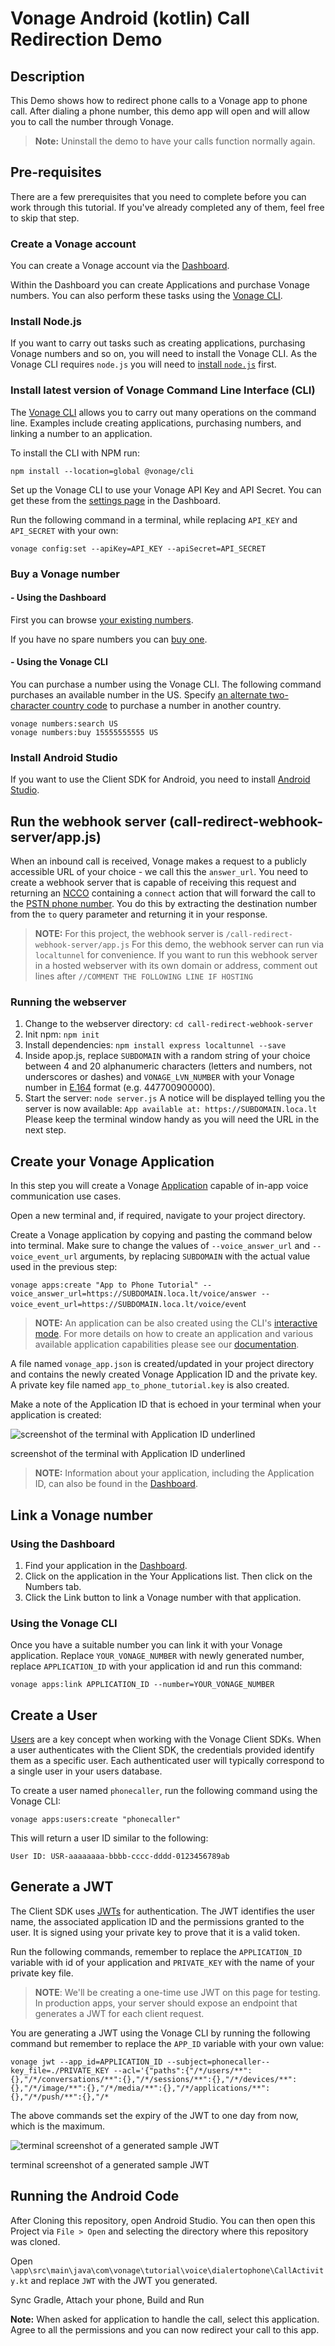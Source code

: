 # Vonage Android (kotlin) Call Redirection Demo

## Description

This Demo shows how to redirect phone calls to a Vonage app to phone call. After dialing a phone number, this demo app will open and will allow you to call the number through Vonage.

> **Note:** Uninstall the demo to have your calls function normally again.

## Pre-requisites
There are a few prerequisites that you need to complete before you can work through this tutorial. If you've already completed any of them, feel free to skip that step.
### Create a Vonage account

You can create a Vonage account via the  [Dashboard](https://ui.idp.vonage.com/ui/auth/registration?icid=tryitfree_adpdocs_nexmodashbdfreetrialsignup_inpagelink).

Within the Dashboard you can create Applications and purchase Vonage numbers. You can also perform these tasks using the  [Vonage CLI](https://github.com/vonage/vonage-cli).
### Install Node.js

If you want to carry out tasks such as creating applications, purchasing Vonage numbers and so on, you will need to install the Vonage CLI. As the Vonage CLI requires  `node.js`  you will need to  [install  `node.js`](https://nodejs.org/en/download/)  first.
### Install latest version of Vonage Command Line Interface (CLI)

The  [Vonage CLI](https://developer.vonage.com/en/application/vonage-cli)  allows you to carry out many operations on the command line. Examples include creating applications, purchasing numbers, and linking a number to an application.

To install the CLI with NPM run:

    npm install --location=global @vonage/cli

Set up the Vonage CLI to use your Vonage API Key and API Secret. You can get these from the  [settings page](https://dashboard.nexmo.com/settings)  in the Dashboard.

Run the following command in a terminal, while replacing  `API_KEY`  and  `API_SECRET`  with your own:

    vonage config:set --apiKey=API_KEY --apiSecret=API_SECRET

### Buy a Vonage number
#### - Using the Dashboard

First you can browse  [your existing numbers](https://dashboard.nexmo.com/your-numbers).

If you have no spare numbers you can  [buy one](https://dashboard.nexmo.com/buy-numbers).

#### - Using the Vonage CLI
You can purchase a number using the Vonage CLI. The following command purchases an available number in the US. Specify  [an alternate two-character country code](https://www.iban.com/country-codes)  to purchase a number in another country.

    vonage numbers:search US
    vonage numbers:buy 15555555555 US
    
### Install Android Studio

If you want to use the Client SDK for Android, you need to install  [Android Studio](https://developer.android.com/studio).

## Run the webhook server (call-redirect-webhook-server/app.js)
When an inbound call is received, Vonage makes a request to a publicly accessible URL of your choice - we call this the  `answer_url`. You need to create a webhook server that is capable of receiving this request and returning an  [NCCO](https://developer.vonage.com/en/voice/voice-api/ncco-reference)  containing a  `connect`  action that will forward the call to the  [PSTN phone number](https://developer.vonage.com/en/concepts/guides/glossary#virtual-number). You do this by extracting the destination number from the  `to`  query parameter and returning it in your response.

>**NOTE:**
For this project, the webhook server is  `/call-redirect-webhook-server/app.js`
For this demo, the webhook server can run via `localtunnel` for convenience. If you want to run this webhook server in a hosted webserver with its own domain or address, comment out lines after `//COMMENT THE FOLLOWING LINE IF HOSTING`


### Running the webserver
  1. Change to the webserver directory: `cd call-redirect-webhook-server`
  2. Init npm: `npm init`
  3. Install dependencies: `npm install express localtunnel --save`
  4. Inside apop.js, replace `SUBDOMAIN` with a random string of your choice between 4 and 20 alphanumeric characters (letters and numbers, not underscores or dashes) and `VONAGE_LVN_NUMBER` with your Vonage number in [E.164](https://en.wikipedia.org/wiki/E.164) format (e.g. 447700900000).
  5. Start the server: `node server.js`
A notice will be displayed telling you the server is now available: 
`App available at: https://SUBDOMAIN.loca.lt`
Please keep the terminal window handy as you will need the URL in the next step.

## Create your Vonage Application

In this step you will create a Vonage  [Application](https://developer.vonage.com/en/conversation/concepts/application)  capable of in-app voice communication use cases.

Open a new terminal and, if required, navigate to your project directory.

Create a Vonage application by copying and pasting the command below into terminal. Make sure to change the values of  `--voice_answer_url`  and  `--voice_event_url`  arguments, by replacing  `SUBDOMAIN`  with the actual value used in the previous step:


`vonage apps:create "App to Phone Tutorial" --voice_answer_url=https://SUBDOMAIN.loca.lt/voice/answer --voice_event_url=https://SUBDOMAIN.loca.lt/voice/even`t

> **NOTE:**  An application can be also created using the CLI's  [interactive mode](https://developer.vonage.com/en/application/vonage-cli#interactive-mode). For more details on how to create an application and various available application capabilities please see our  [documentation](https://developer.vonage.com/en/application/overview).

A file named  `vonage_app.json`  is created/updated in your project directory and contains the newly created Vonage Application ID and the private key. A private key file named  `app_to_phone_tutorial.key`  is also created.

Make a note of the Application ID that is echoed in your terminal when your application is created:

![screenshot of the terminal with Application ID underlined](https://developer.vonage.com/api/v1/developer/assets/screenshots/tutorials/client-sdk/vonage-application-created.png)

screenshot of the terminal with Application ID underlined

> **NOTE:**  Information about your application, including the Application ID, can also be found in the  [Dashboard](https://dashboard.nexmo.com/voice/your-applications).

## Link a Vonage number

### Using the Dashboard

1.  Find your application in the  [Dashboard](https://dashboard.nexmo.com/voice/your-applications).
2.  Click on the application in the Your Applications list. Then click on the Numbers tab.
3.  Click the Link button to link a Vonage number with that application.

### Using the Vonage CLI

Once you have a suitable number you can link it with your Vonage application. Replace  `YOUR_VONAGE_NUMBER`  with newly generated number, replace  `APPLICATION_ID`  with your application id and run this command:

```none
vonage apps:link APPLICATION_ID --number=YOUR_VONAGE_NUMBER
```

## Create a User

[Users](https://developer.vonage.com/en/conversation/concepts/user)  are a key concept when working with the Vonage Client SDKs. When a user authenticates with the Client SDK, the credentials provided identify them as a specific user. Each authenticated user will typically correspond to a single user in your users database.

To create a user named  `phonecaller`, run the following command using the Vonage CLI:



    vonage apps:users:create "phonecaller"

This will return a user ID similar to the following:

    User ID: USR-aaaaaaaa-bbbb-cccc-dddd-0123456789ab

## Generate a JWT

The Client SDK uses  [JWTs](https://developer.vonage.com/en/concepts/guides/authentication#json-web-tokens-jwt)  for authentication. The JWT identifies the user name, the associated application ID and the permissions granted to the user. It is signed using your private key to prove that it is a valid token.

Run the following commands, remember to replace the  `APPLICATION_ID`  variable with id of your application and  `PRIVATE_KEY`  with the name of your private key file.

> **NOTE**: We'll be creating a one-time use JWT on this page for testing. In production apps, your server should expose an endpoint that generates a JWT for each client request.

You are generating a JWT using the Vonage CLI by running the following command but remember to replace the  `APP_ID`  variable with your own value:


    vonage jwt --app_id=APPLICATION_ID --subject=phonecaller--key_file=./PRIVATE_KEY --acl='{"paths":{"/*/users/**":{},"/*/conversations/**":{},"/*/sessions/**":{},"/*/devices/**":{},"/*/image/**":{},"/*/media/**":{},"/*/applications/**":{},"/*/push/**":{},"/*

The above commands set the expiry of the JWT to one day from now, which is the maximum.

![terminal screenshot of a generated sample JWT](https://developer.vonage.com/api/v1/developer/assets/screenshots/tutorials/client-sdk/generated-jwt-key-vonage.png)

terminal screenshot of a generated sample JWT

## Running the Android Code
After Cloning this repository, open Android Studio. You can then open this Project via `File > Open` and selecting the directory where this repository was cloned.

Open `\app\src\main\java\com\vonage\tutorial\voice\dialertophone\CallActivity.kt` and replace `JWT` with the JWT you generated.

Sync Gradle, Attach your phone, Build and Run 

**Note:**  When asked for application to handle the call, select this application. Agree to all the permissions and you  can now redirect your call to this app.
